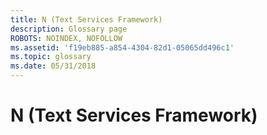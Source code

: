```yaml
---
title: N (Text Services Framework)
description: Glossary page
ROBOTS: NOINDEX, NOFOLLOW
ms.assetid: 'f19eb885-a854-4304-82d1-05065dd496c1'
ms.topic: glossary
ms.date: 05/31/2018
---
```


# N (Text Services Framework)

<dl> <dt>

<span id="tsf.n__1_gly"></span><span id="TSF.N__1_GLY"></span>
</dt> <dd></dd> </dl>

 

 





